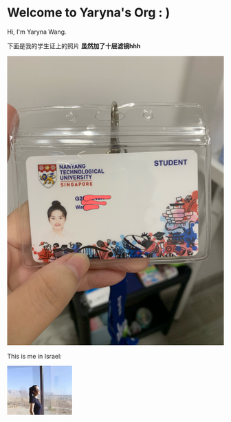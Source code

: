 # Welcome to Yaryna's Org : )

Hi, I'm Yaryna Wang.

下面是我的学生证上的照片 **虽然加了十层滤镜hhh**

![student-card](assets/b.jpg)

This is me in Israel:

<img src="assets/a.jpg" alt="Israel" width="30%" />
